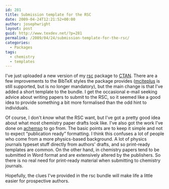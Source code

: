 ```yaml
---
id: 281
title: Submission template for the RSC
date: 2009-04-24T12:21:52+00:00
author: josephwright
layout: post
guid: http://www.texdev.net/?p=281
permalink: /2009/04/24/submission-template-for-the-rsc/
categories:
  - Packages
tags:
  - chemistry
  - templates
---
```

I've just uploaded a new version of my [rsc](http://www.ctan.org/pkg/rsc) package to [CTAN](http://www.ctan.org). There are a few improvements to the BibTeX styles the package provides ([mciteplus](http://www.ctan.org/pkg/mciteplus) is still supported, but is no longer mandatory), but the main change is that I've added a short template to the bundle. I get the occasional e-mail seeking advice about writing papers to submit to the RSC, so it seemed like a good idea to provide something a bit more formalised than the odd hint to individuals.

Of course, I don't _know_ what the RSC want, but I've got a pretty good idea about what most chemistry paper drafts look like. I've also got the work I've done on [achemso](http://www.ctan.org/pkg/achemso) to go from. The basic points are to keep it simple and not to expect “publication ready” formatting. I think this confuses a lot of people who come from a more physics-based background. A lot of physics journals typeset stuff directly from authors' drafts, and so print-ready templates are common. On the other hand, in chemistry papers tend to be submitted in Word format and are extensively altered by the publishers. So there is no real need for print-ready material when submitting to chemistry journals.

Hopefully, the clues I've provided in the rsc bundle will make life a little easier for prospective authors.
